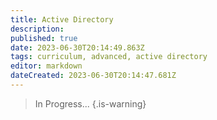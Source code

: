 ```yaml
---
title: Active Directory
description: 
published: true
date: 2023-06-30T20:14:49.863Z
tags: curriculum, advanced, active directory
editor: markdown
dateCreated: 2023-06-30T20:14:47.681Z
---
```


> In Progress...
{.is-warning}